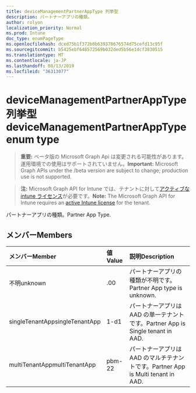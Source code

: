 ```yaml
---
title: deviceManagementPartnerAppType 列挙型
description: パートナーアプリの種類。
author: rolyon
localization_priority: Normal
ms.prod: Intune
doc_type: enumPageType
ms.openlocfilehash: dced75b1f372b0b639378676574d75cefd13c95f
ms.sourcegitcommit: b5425ebf648572569b032ded5b56e1dcf3830515
ms.translationtype: MT
ms.contentlocale: ja-JP
ms.lasthandoff: 08/13/2019
ms.locfileid: "36313077"
---
```

# <a name="devicemanagementpartnerapptype-enum-type"></a><span data-ttu-id="ae85c-103">deviceManagementPartnerAppType 列挙型</span><span class="sxs-lookup"><span data-stu-id="ae85c-103">deviceManagementPartnerAppType enum type</span></span>

> <span data-ttu-id="ae85c-104">**重要:** ベータ版の Microsoft Graph Api は変更される可能性があります。運用環境での使用はサポートされていません。</span><span class="sxs-lookup"><span data-stu-id="ae85c-104">**Important:** Microsoft Graph APIs under the /beta version are subject to change; production use is not supported.</span></span>

> <span data-ttu-id="ae85c-105">**注:** Microsoft Graph API for Intune では、テナントに対して[アクティブな intune ライセンス](https://go.microsoft.com/fwlink/?linkid=839381)が必要です。</span><span class="sxs-lookup"><span data-stu-id="ae85c-105">**Note:** The Microsoft Graph API for Intune requires an [active Intune license](https://go.microsoft.com/fwlink/?linkid=839381) for the tenant.</span></span>

<span data-ttu-id="ae85c-106">パートナーアプリの種類。</span><span class="sxs-lookup"><span data-stu-id="ae85c-106">Partner App Type.</span></span>

## <a name="members"></a><span data-ttu-id="ae85c-107">メンバー</span><span class="sxs-lookup"><span data-stu-id="ae85c-107">Members</span></span>
|<span data-ttu-id="ae85c-108">メンバー</span><span class="sxs-lookup"><span data-stu-id="ae85c-108">Member</span></span>|<span data-ttu-id="ae85c-109">値</span><span class="sxs-lookup"><span data-stu-id="ae85c-109">Value</span></span>|<span data-ttu-id="ae85c-110">説明</span><span class="sxs-lookup"><span data-stu-id="ae85c-110">Description</span></span>|
|:---|:---|:---|
|<span data-ttu-id="ae85c-111">不明</span><span class="sxs-lookup"><span data-stu-id="ae85c-111">unknown</span></span>|<span data-ttu-id="ae85c-112">.0</span><span class="sxs-lookup"><span data-stu-id="ae85c-112">0</span></span>|<span data-ttu-id="ae85c-113">パートナーアプリの種類が不明です。</span><span class="sxs-lookup"><span data-stu-id="ae85c-113">Partner App type is unknown.</span></span>|
|<span data-ttu-id="ae85c-114">singleTenantApp</span><span class="sxs-lookup"><span data-stu-id="ae85c-114">singleTenantApp</span></span>|<span data-ttu-id="ae85c-115">1-d</span><span class="sxs-lookup"><span data-stu-id="ae85c-115">1</span></span>|<span data-ttu-id="ae85c-116">パートナーアプリは AAD の単一テナントです。</span><span class="sxs-lookup"><span data-stu-id="ae85c-116">Partner App is Single tenant in AAD.</span></span>|
|<span data-ttu-id="ae85c-117">multiTenantApp</span><span class="sxs-lookup"><span data-stu-id="ae85c-117">multiTenantApp</span></span>|<span data-ttu-id="ae85c-118">pbm-2</span><span class="sxs-lookup"><span data-stu-id="ae85c-118">2</span></span>|<span data-ttu-id="ae85c-119">パートナーアプリは AAD のマルチテナントです。</span><span class="sxs-lookup"><span data-stu-id="ae85c-119">Partner App is Multi tenant in AAD.</span></span>|



